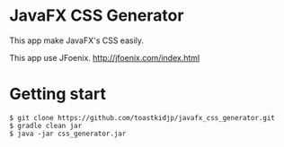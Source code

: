 JavaFX CSS Generator
====
This app make JavaFX's CSS easily.

This app use JFoenix. http://jfoenix.com/index.html

# Getting start

```
$ git clone https://github.com/toastkidjp/javafx_css_generator.git
$ gradle clean jar
$ java -jar css_generator.jar
```
